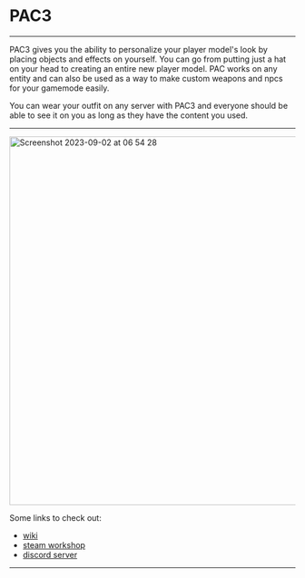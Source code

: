 # PAC3

---

PAC3 gives you the ability to personalize your player model's look by placing objects and effects on yourself. You can go from putting just a hat on your head to creating an entire new player model. PAC works on any entity and can also be used as a way to make custom weapons and npcs for your gamemode easily. 

You can wear your outfit on any server with PAC3 and everyone should be able to see it on you as long as they have the content you used.

---

<img width="650" alt="Screenshot 2023-09-02 at 06 54 28" src="https://github.com/CapsAdmin/pac3/assets/204157/276c7bfc-f5a9-422a-bfb6-683a26981539">

Some links to check out:
* [wiki](https://wiki.pac3.info/start "PAC3 Wiki")
* [steam workshop](http://steamcommunity.com/sharedfiles/filedetails/?id=104691717 "Workshop Version") 
* [discord server](https://discord.gg/utpR3gJ "Join PAC3 Discord Server") 

---
